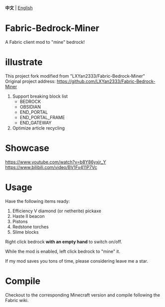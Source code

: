 **中文** | [English](https://github.com/Bunnui/Fabric-Bedrock-Miner/blob/main/README_EN.md)

# Fabric-Bedrock-Miner
A Fabric client mod to "mine" bedrock!

# illustrate
This project fork modified from "LXYan2333/Fabric-Bedrock-Miner"<br>
Original project address: https://github.com/LXYan2333/Fabric-Bedrock-Miner
1. Support breaking block list
   - BEDROCK
   - OBSIDIAN
   - END_PORTAL
   - END_PORTAL_FRAME
   - END_GATEWAY
2. Optimize article recycling

# Showcase
https://www.youtube.com/watch?v=b8Y86yxjr_Y  
https://www.bilibili.com/video/BV1Fv411P7Vc

# Usage
Have the following items ready:
1. Efficiency V diamond (or netherite) pickaxe
2. Haste II beacon
3. Pistons
4. Redstone torches
5. Slime blocks

Right click bedrock **with an empty hand** to switch on/off.

While the mod is enabled, left click bedrock to "mine" it.

If my mod saves you tons of time, please considering leave me a star.

# Compile
Checkout to the corresponding Minecraft version and compile following the Fabric wiki.
